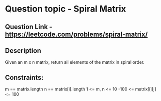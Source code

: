 # Question topic -  Spiral Matrix

## Question Link - https://leetcode.com/problems/spiral-matrix/

## Description
Given an m x n matrix, return all elements of the matrix in spiral order.

## Constraints:
m == matrix.length
n == matrix[i].length
1 <= m, n <= 10
-100 <= matrix[i][j] <= 100
